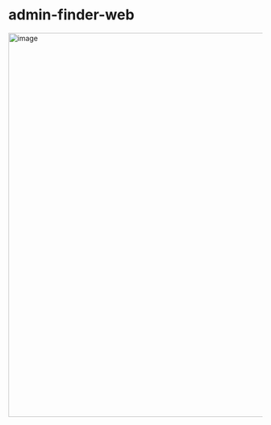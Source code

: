 # admin-finder-web

<img width="1273" height="762" alt="image" src="https://github.com/user-attachments/assets/d1a20360-5256-4d48-8e32-dde676355bd8" />
